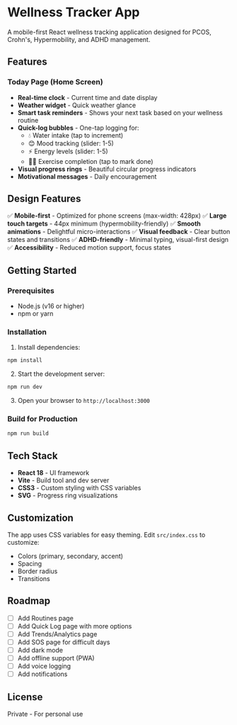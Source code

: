 # Wellness Tracker App

A mobile-first React wellness tracking application designed for PCOS, Crohn's, Hypermobility, and ADHD management.

## Features

### Today Page (Home Screen)
- **Real-time clock** - Current time and date display
- **Weather widget** - Quick weather glance
- **Smart task reminders** - Shows your next task based on your wellness routine
- **Quick-log bubbles** - One-tap logging for:
  - 💧 Water intake (tap to increment)
  - 😊 Mood tracking (slider: 1-5)
  - ⚡ Energy levels (slider: 1-5)
  - 🏊‍♀️ Exercise completion (tap to mark done)
- **Visual progress rings** - Beautiful circular progress indicators
- **Motivational messages** - Daily encouragement

## Design Features

✅ **Mobile-first** - Optimized for phone screens (max-width: 428px)
✅ **Large touch targets** - 44px minimum (hypermobility-friendly)
✅ **Smooth animations** - Delightful micro-interactions
✅ **Visual feedback** - Clear button states and transitions
✅ **ADHD-friendly** - Minimal typing, visual-first design
✅ **Accessibility** - Reduced motion support, focus states

## Getting Started

### Prerequisites
- Node.js (v16 or higher)
- npm or yarn

### Installation

1. Install dependencies:
```bash
npm install
```

2. Start the development server:
```bash
npm run dev
```

3. Open your browser to `http://localhost:3000`

### Build for Production

```bash
npm run build
```

## Tech Stack

- **React 18** - UI framework
- **Vite** - Build tool and dev server
- **CSS3** - Custom styling with CSS variables
- **SVG** - Progress ring visualizations

## Customization

The app uses CSS variables for easy theming. Edit `src/index.css` to customize:

- Colors (primary, secondary, accent)
- Spacing
- Border radius
- Transitions

## Roadmap

- [ ] Add Routines page
- [ ] Add Quick Log page with more options
- [ ] Add Trends/Analytics page
- [ ] Add SOS page for difficult days
- [ ] Add dark mode
- [ ] Add offline support (PWA)
- [ ] Add voice logging
- [ ] Add notifications

## License

Private - For personal use
